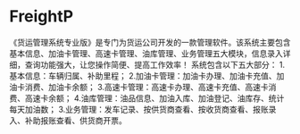 # FreightP
 《货运管理系统专业版》是专门为货运公司开发的一款管理软件。该系统主要包含基本信息、加油卡管理、高速卡管理、油库管理、业务管理五大模块，信息录入详细，查询功能强大，让您操作简便、提高工作效率！ 系统包含以下五大部分： 1.基本信息：车辆归属、补助里程； 2.加油卡管理：加油卡办理、加油卡充值、加油卡消费、加油卡余额； 3.高速卡管理：高速卡办理、高速卡充值、高速卡消费、高速卡余额； 4.油库管理：油品信息、加油入库、加油登记、油库存、统计每天加油数； 3.业务管理：发车记录、按供货商查看、按收货商查看、报账录入、补助报账查看、供货商开票。
